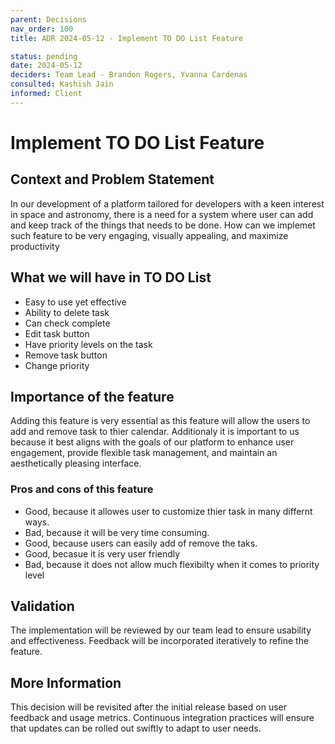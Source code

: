 ```yaml
---
parent: Decisions
nav_order: 100
title: ADR 2024-05-12 - Implement TO DO List Feature

status: pending
date: 2024-05-12
deciders: Team Lead - Brandon Rogers, Yvanna Cardenas
consulted: Kashish Jain
informed: Client
---
```


# Implement TO DO List Feature

## Context and Problem Statement

In our development of a platform tailored for developers with a keen interest in space and astronomy, there is a need
for a system where user can add and keep track of the things that needs to be done. How can we implemet such feature to
be very engaging, visually appealing, and maximize productivity

## What we will have in TO DO List

* Easy to use yet effective
* Ability to delete task
* Can check complete
* Edit task button
* Have priority levels on the task
* Remove task button
* Change priority

## Importance of the feature

Adding this feature is very essential as this feature will allow the users to add and remove task to thier calendar. Additionaly it is important to us because it best aligns with the goals of our platform to enhance user engagement, provide flexible task management, and maintain an aesthetically pleasing interface.

### Pros and cons of this feature

* Good, because it allowes user to customize thier task in many differnt ways.
* Bad, because it will be very time consuming.
* Good, because users can easily add of remove the taks.
* Good, becasue it is very user friendly
* Bad, because it does not allow much flexibilty when it comes to priority level

## Validation

The implementation will be reviewed by our team lead to ensure usability and effectiveness. Feedback will be incorporated iteratively to refine the feature.

## More Information

This decision will be revisited after the initial release based on user feedback and usage metrics. Continuous integration practices will ensure that updates can be rolled out swiftly to adapt to user needs.